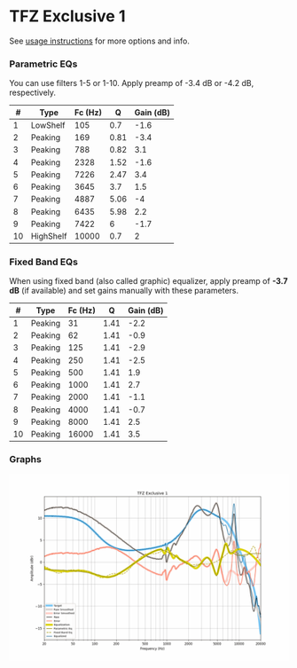 # TFZ Exclusive 1
See [usage instructions](https://github.com/jaakkopasanen/AutoEq#usage) for more options and info.

### Parametric EQs
You can use filters 1-5 or 1-10. Apply preamp of -3.4 dB or -4.2 dB, respectively.

|   # | Type      |   Fc (Hz) |    Q |   Gain (dB) |
|-----|-----------|-----------|------|-------------|
|   1 | LowShelf  |       105 | 0.7  |        -1.6 |
|   2 | Peaking   |       169 | 0.81 |        -3.4 |
|   3 | Peaking   |       788 | 0.82 |         3.1 |
|   4 | Peaking   |      2328 | 1.52 |        -1.6 |
|   5 | Peaking   |      7226 | 2.47 |         3.4 |
|   6 | Peaking   |      3645 | 3.7  |         1.5 |
|   7 | Peaking   |      4887 | 5.06 |        -4   |
|   8 | Peaking   |      6435 | 5.98 |         2.2 |
|   9 | Peaking   |      7422 | 6    |        -1.7 |
|  10 | HighShelf |     10000 | 0.7  |         2   |

### Fixed Band EQs
When using fixed band (also called graphic) equalizer, apply preamp of **-3.7 dB** (if available) and set gains manually with these parameters.

|   # | Type    |   Fc (Hz) |    Q |   Gain (dB) |
|-----|---------|-----------|------|-------------|
|   1 | Peaking |        31 | 1.41 |        -2.2 |
|   2 | Peaking |        62 | 1.41 |        -0.9 |
|   3 | Peaking |       125 | 1.41 |        -2.9 |
|   4 | Peaking |       250 | 1.41 |        -2.5 |
|   5 | Peaking |       500 | 1.41 |         1.9 |
|   6 | Peaking |      1000 | 1.41 |         2.7 |
|   7 | Peaking |      2000 | 1.41 |        -1.1 |
|   8 | Peaking |      4000 | 1.41 |        -0.7 |
|   9 | Peaking |      8000 | 1.41 |         2.5 |
|  10 | Peaking |     16000 | 1.41 |         3.5 |

### Graphs
![](./TFZ%20Exclusive%201.png)
